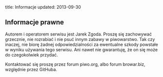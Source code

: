 title: Informacje
updated: 2013-09-30

## Informacje prawne

Autorem i operatorem serwisu jest Jarek Zgoda. Proszę się zachowywać grzecznie, nie rozrabiać i nie psuć innym zabawy w piwowarstwo. Tak czy inaczej, nie biorę żadnej odpowiedzialności za ewentualne szkody powstałe w wyniku używania tego serwisu. Ani nawet nie gwarantuję, że on się może do czegokolwiek przydać.

Kontaktować się proszę przez forum piwo.org, albo forum browar.biz, względnie przez GitHuba.